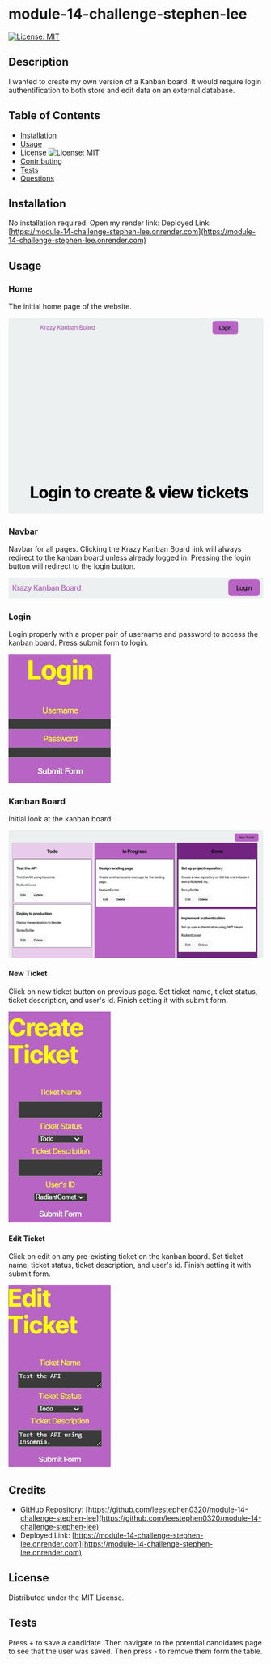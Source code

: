# module-14-challenge-stephen-lee

[![License: MIT](https://img.shields.io/badge/License-MIT-blue.svg)](https://opensource.org/licenses/MIT)

## Description

I wanted to create my own version of a Kanban board. It would require login authentification to both store and edit data on an external database. 

## Table of Contents 

- [Installation](#installation)
- [Usage](#usage)
- [License](#license) [![License: MIT](https://img.shields.io/badge/License-MIT-blue.svg)](https://opensource.org/licenses/MIT)
- [Contributing](#contributing)
- [Tests](#tests)
- [Questions](#questions)

## Installation

No installation required. Open my render link: Deployed Link: [https://module-14-challenge-stephen-lee.onrender.com](https://module-14-challenge-stephen-lee.onrender.com)

## Usage
### Home
The initial home page of the website.

![home](assets\home.jpg)

### Navbar
Navbar for all pages. Clicking the Krazy Kanban Board link will always redirect to the kanban board unless already logged in. Pressing the login button will redirect to the login button.

![navbar](assets\navbar.jpg)

### Login
Login properly with a proper pair of username and password to access the kanban board. Press submit form to login.

![login](assets\login.jpg)

### Kanban Board
Initial look at the kanban board.

![kanban](assets\kanban-board.jpg)

#### New Ticket
Click on new ticket button on previous page. Set ticket name, ticket status, ticket description, and user's id. Finish setting it with submit form.

![new-ticket](assets\new-ticket.jpg)

#### Edit Ticket
Click on edit on any pre-existing ticket on the kanban board. Set ticket name, ticket status, ticket description, and user's id. Finish setting it with submit form.

![edit-ticket](assets\edit-ticket.jpg)

## Credits
- GitHub Repository: [https://github.com/leestephen0320/module-14-challenge-stephen-lee](https://github.com/leestephen0320/module-14-challenge-stephen-lee)
- Deployed Link: [https://module-14-challenge-stephen-lee.onrender.com](https://module-14-challenge-stephen-lee.onrender.com)

## License
Distributed under the MIT License.

## Tests
Press + to save a candidate. Then navigate to the potential candidates page to see that the user was saved. Then press - to remove them form the table.
